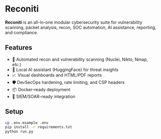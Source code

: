 # Reconiti

**Reconiti** is an all-in-one modular cybersecurity suite for vulnerability scanning, packet analysis, recon, SOC automation, AI assistance, reporting, and compliance.

## Features

- 🔎 Automated recon and vulnerability scanning (Nuclei, Nikto, Nmap, etc.)
- 🧠 Local AI assistant (HuggingFace) for threat insights
- 📈 Visual dashboards and HTML/PDF reports
- 🛡️ DevSecOps hardening, rate limiting, and CSP headers
- 📦 Docker-ready deployment
- 🔄 SIEM/SOAR-ready integration

## Setup

```bash
cp .env.example .env
pip install -r requirements.txt
python run.py
